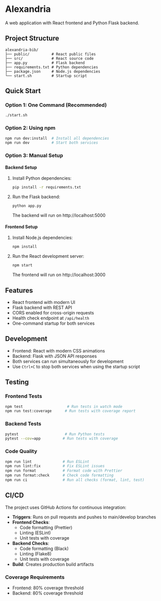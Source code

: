# Alexandria

A web application with React frontend and Python Flask backend.

## Project Structure

```
alexandria-bib/
├── public/          # React public files
├── src/             # React source code
├── app.py           # Flask backend
├── requirements.txt # Python dependencies
├── package.json     # Node.js dependencies
└── start.sh         # Startup script
```

## Quick Start

### Option 1: One Command (Recommended)
```bash
./start.sh
```

### Option 2: Using npm
```bash
npm run dev:install  # Install all dependencies
npm run dev          # Start both services
```

### Option 3: Manual Setup

#### Backend Setup

1. Install Python dependencies:
   ```bash
   pip install -r requirements.txt
   ```

2. Run the Flask backend:
   ```bash
   python app.py
   ```
   
   The backend will run on http://localhost:5000

#### Frontend Setup

1. Install Node.js dependencies:
   ```bash
   npm install
   ```

2. Run the React development server:
   ```bash
   npm start
   ```
   
   The frontend will run on http://localhost:3000

## Features

- React frontend with modern UI
- Flask backend with REST API
- CORS enabled for cross-origin requests
- Health check endpoint at `/api/health`
- One-command startup for both services

## Development

- Frontend: React with modern CSS animations
- Backend: Flask with JSON API responses
- Both services can run simultaneously for development
- Use `Ctrl+C` to stop both services when using the startup script

## Testing

### Frontend Tests
```bash
npm test                    # Run tests in watch mode
npm run test:coverage      # Run tests with coverage report
```

### Backend Tests
```bash
pytest                     # Run Python tests
pytest --cov=app          # Run tests with coverage
```

### Code Quality
```bash
npm run lint              # Run ESLint
npm run lint:fix          # Fix ESLint issues
npm run format            # Format code with Prettier
npm run format:check      # Check code formatting
npm run ci                # Run all checks (format, lint, test)
```

## CI/CD

The project uses GitHub Actions for continuous integration:

- **Triggers**: Runs on pull requests and pushes to main/develop branches
- **Frontend Checks**: 
  - Code formatting (Prettier)
  - Linting (ESLint)
  - Unit tests with coverage
- **Backend Checks**:
  - Code formatting (Black)
  - Linting (Flake8)
  - Unit tests with coverage
- **Build**: Creates production build artifacts

### Coverage Requirements
- Frontend: 80% coverage threshold
- Backend: 80% coverage threshold
